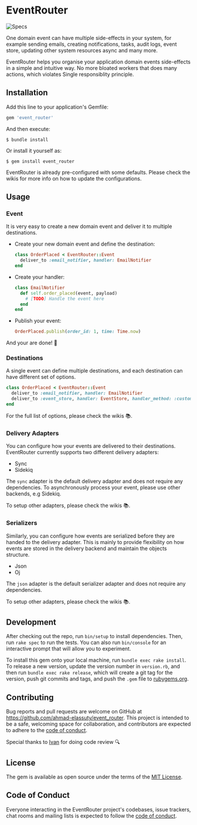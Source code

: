 # EventRouter

![Specs](https://github.com/ahmad-elassuty/event_router/workflows/Specs/badge.svg)

One domain event can have multiple side-effects in your system, for example sending emails, creating notifications, tasks, audit logs, event store, updating other system resources async and many more.

EventRouter helps you organise your application domain events side-effects in a simple and intuitive way. No more bloated workers that does many actions, which violates Single responsiblity principle.

## Installation

Add this line to your application's Gemfile:

```ruby
gem 'event_router'
```

And then execute:

    $ bundle install

Or install it yourself as:

    $ gem install event_router

EventRouter is already pre-configured with some defaults. Please check the wikis for more info on how to update the configurations.

## Usage

### Event

It is very easy to create a new domain event and deliver it to multiple destinations.

- Create your new domain event and define the destination:

  ```ruby
  class OrderPlaced < EventRouter::Event
    deliver_to :email_notifier, handler: EmailNotifier
  end
  ```

- Create your handler:

  ```ruby
  class EmailNotifier
    def self.order_placed(event, payload)
      # [TODO] Handle the event here
    end
  end
  ```

- Publish your event:

  ```ruby
  OrderPlaced.publish(order_id: 1, time: Time.now)
  ```

And your are done! 🎉 

### Destinations

A single event can define multiple destinations, and each destination can have different set of options.

```ruby
class OrderPlaced < EventRouter::Event
  deliver_to :email_notifier, handler: EmailNotifier
  deliver_to :event_store, handler: EventStore, handler_method: :custom_method
end
```

For the full list of options, please check the wikis 📚.

### Delivery Adapters

You can configure how your events are delivered to their destinations. EventRouter currently supports two different delivery adapters:

- Sync
- Sidekiq

The `sync` adapter is the default delivery adapter and does not require any dependencies. To asynchronously process your event, please use other backends, e.g Sidekiq.

To setup other adapters, please check the wikis 📚.

### Serializers

Similarly, you can configure how events are serialized before they are handed to the delivery adapter. This is mainly to provide flexibility on how events are stored in the delivery backend and maintain the objects structure.

- Json
- Oj

The `json` adapter is the default serializer adapter and does not require any dependencies.

To setup other adapters, please check the wikis 📚.


## Development

After checking out the repo, run `bin/setup` to install dependencies. Then, run `rake spec` to run the tests. You can also run `bin/console` for an interactive prompt that will allow you to experiment.

To install this gem onto your local machine, run `bundle exec rake install`. To release a new version, update the version number in `version.rb`, and then run `bundle exec rake release`, which will create a git tag for the version, push git commits and tags, and push the `.gem` file to [rubygems.org](https://rubygems.org).

## Contributing

Bug reports and pull requests are welcome on GitHub at https://github.com/ahmad-elassuty/event_router. This project is intended to be a safe, welcoming space for collaboration, and contributors are expected to adhere to the [code of conduct](https://github.com/ahmad-elassuty/event_router/blob/master/CODE_OF_CONDUCT.md).

Special thanks to [Ivan](https://github.com/idanci) for doing code review 🔍

## License

The gem is available as open source under the terms of the [MIT License](https://opensource.org/licenses/MIT).

## Code of Conduct

Everyone interacting in the EventRouter project's codebases, issue trackers, chat rooms and mailing lists is expected to follow the [code of conduct](https://github.com/ahmad-elassuty/event_router/blob/master/CODE_OF_CONDUCT.md).
